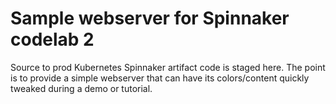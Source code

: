 # Sample webserver for Spinnaker codelab 2

Source to prod Kubernetes Spinnaker artifact code is staged here. The point is
to provide a simple webserver that can have its colors/content quickly tweaked
during a demo or tutorial.
